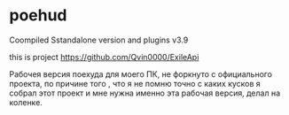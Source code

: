 # poehud
Coompiled Sstandalone version and plugins  v3.9

this is project  https://github.com/Qvin0000/ExileApi

Рабочея версия поехуда для моего ПК, не форкнуто с официального проекта, по причине того , что я не помню точно с каких кусков я собрал этот проект и мне нужна именно эта рабочая версия, делал на коленке.
